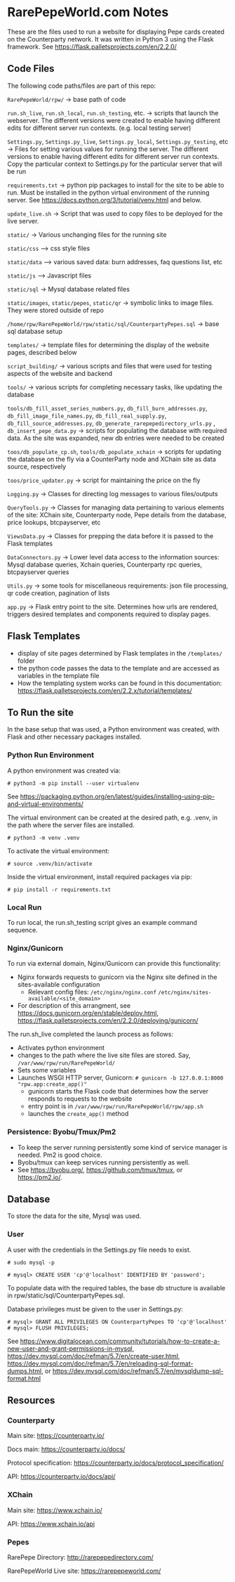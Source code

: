 # RarePepeWorld.com Notes

These are the files used to run a website for displaying Pepe cards created on the Counterparty network.
It was written in Python 3 using the Flask framework. See https://flask.palletsprojects.com/en/2.2.0/

## Code Files

The following code paths/files are part of this repo:

`RarePepeWorld/rpw/` → base path of code

`run.sh_live`, `run.sh_local`, `run.sh_testing`, etc. → scripts that launch the webserver. The different versions were
created to enable having different edits for different server run contexts. (e.g. local testing server)

`Settings.py`, `Settings.py_live`, `Settings.py_local`, `Settings.py_testing`, etc → Files for setting various values
for running the server.
The different versions to enable having different edits for different server run contexts. Copy the particular context to
Settings.py for the particular server that will be run

`requirements.txt` → python pip packages to install for the site to be able to run.
Must be installed in the python virtual environment of the running server. See 
https://docs.python.org/3/tutorial/venv.html and below.

`update_live.sh` → Script that was used to copy files to be deployed for the live server.

`static/` → Various unchanging files for the running site

`static/css` --> css style files

`static/data` --> various saved data: burn addresses, faq questions list, etc

`static/js` --> Javascript files

`static/sql` → Mysql database related files

`static/images`, `static/pepes`, `static/qr` → symbolic links to image files. They were stored outside of repo

`/home/rpw/RarePepeWorld/rpw/static/sql/CounterpartyPepes.sql` → base sql database setup

`templates/` → template files for determining the display of the website pages, described below

`script_building/` → various scripts and files that were used for testing aspects of the website and backend

`tools/` → various scripts for completing necessary tasks, like updating the database

`tools/db_fill_asset_series_numbers.py`, `db_fill_burn_addresses.py`, `db_fill_image_file_names.py`,
`db_fill_real_supply.py`, `db_fill_source_addresses.py`, `db_generate_rarepepedirectory_urls.py`
, `db_insert_pepe_data.py`
→ scripts for populating the database with required data. As the site was expanded, new db entries were needed to be
created

`toos/db_populate_cp.sh`, `tools/db_populate_xchain` → scripts for updating the database on the fly via a CounterParty
node and XChain site as data source, respectively

`toos/price_updater.py` → script for maintaining the price on the fly

`Logging.py` → Classes for directing log messages to various files/outputs

`QueryTools.py` → Classes for managing data pertaining to various elements of the site: XChain site, Counterparty node,
Pepe details from the database, price lookups, btcpayserver, etc

`ViewsData.py` → Classes for prepping the data before it is passed to the Flask templates

`DataConnectors.py` → Lower level data access to the information sources: Mysql database queries, Xchain queries,
Counterparty rpc queries, btcpayserver queries

`Utils.py` → some tools for miscellaneous requirements: json file processing, qr code creation, pagination of lists

`app.py` → Flask entry point to the site. Determines how urls are rendered, triggers desired templates and components
required to display pages.

## Flask Templates

* display of site pages determined by Flask templates in the `/templates/` folder
* the python code passes the data to the template and are accessed as variables in the template file
* How the templating system works can be found in this
  documentation: https://flask.palletsprojects.com/en/2.2.x/tutorial/templates/

## To Run the site

In the base setup that was used, a Python environment was created, with Flask and other necessary packages installed.

### Python Run Environment

A python environment was created via:

    # python3 -m pip install --user virtualenv

See https://packaging.python.org/en/latest/guides/installing-using-pip-and-virtual-environments/

The virtual environment can be created at the desired path, e.g. .venv, in the path where the server files are 
installed.

```# python3 -m venv .venv```

To activate the virtual environment:

```# source .venv/bin/activate```

Inside the virtual environment, install required packages via pip:

```# pip install -r requirements.txt```

### Local Run

To run local, the run.sh_testing script gives an example command sequence.

### Nginx/Gunicorn

To run via external domain, Nginx/Gunicorn can provide this functionality:

* Nginx forwards requests to gunicorn via the Nginx site defined in the sites-available configuration
    * Relevant config files: `/etc/nginx/nginx.conf` `/etc/nginx/sites-available/<site_domain>`
* For description of this arrangment, see
  https://docs.gunicorn.org/en/stable/deploy.html,
  https://flask.palletsprojects.com/en/2.2.0/deploying/gunicorn/

The run.sh_live completed the launch process as follows:

* Activates python environment
* changes to the path where the live site files are stored. Say, ```/var/www/rpw/run/RarePepeWorld/```
* Sets some variables
* Launches WSGI HTTP server, Gunicorn:
  `# gunicorn -b 127.0.0.1:8000 "rpw.app:create_app()"`
    * gunicorn starts the Flask code that determines how the server responds to requests to the website
    * entry point is in `/var/www/rpw/run/RarePepeWorld/rpw/app.sh`
    * launches the `create_app()` method

### Persistence: Byobu/Tmux/Pm2

* To keep the server running persistently some kind of service manager is needed. Pm2 is good choice.
* Byobu/tmux can keep services running persistently as well.
* See https://byobu.org/, https://github.com/tmux/tmux, or https://pm2.io/.

## Database

To store the data for the site, Mysql was used.

### User

A user with the credentials in the Settings.py file needs to exist.

```# sudo mysql -p```

```# mysql> CREATE USER 'cp'@'localhost' IDENTIFIED BY 'password';```

To populate data with the required tables, the base db structure is available in rpw/static/sql/CounterpartyPepes.sql.

Database privileges must be given to the user in Settings.py:

```# mysql> GRANT ALL PRIVILEGES ON CounterpartyPepes TO 'cp'@'localhost' # mysql> FLUSH PRIVILEGES;```

See https://www.digitalocean.com/community/tutorials/how-to-create-a-new-user-and-grant-permissions-in-mysql, 
https://dev.mysql.com/doc/refman/5.7/en/create-user.html, 
https://dev.mysql.com/doc/refman/5.7/en/reloading-sql-format-dumps.html,
or https://dev.mysql.com/doc/refman/5.7/en/mysqldump-sql-format.html


## Resources

### Counterparty

Main site: https://counterparty.io/

Docs main: https://counterparty.io/docs/

Protocol specification: https://counterparty.io/docs/protocol_specification/

API: https://counterparty.io/docs/api/

### XChain

Main site: https://www.xchain.io/

API: https://www.xchain.io/api

### Pepes

RarePepe Directory: http://rarepepedirectory.com/

RarePepeWorld Live site: https://rarepepeworld.com/
